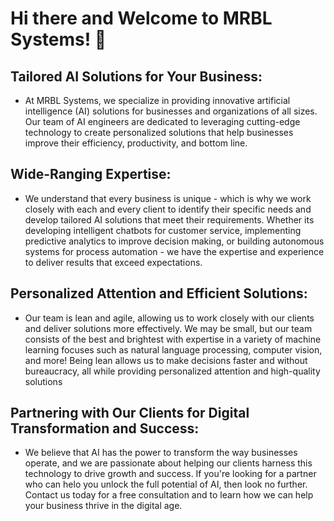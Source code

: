 # Hi there and Welcome to MRBL Systems! 👋

## Tailored AI Solutions for Your Business:
- At MRBL Systems, we specialize in providing innovative artificial intelligence (AI) solutions for businesses and organizations of all sizes. Our team of AI engineers are dedicated to leveraging cutting-edge technology to create personalized solutions that help businesses improve their efficiency, productivity, and bottom line.

## Wide-Ranging Expertise:
- We understand that every business is unique - which is why we work closely with each and every client to identify their specific needs and develop tailored AI solutions that meet their requirements. Whether its developing intelligent chatbots for customer service, implementing predictive analytics to improve decision making, or building autonomous systems for process automation - we have the expertise and experience to deliver results that exceed expectations.

## Personalized Attention and Efficient Solutions:
- Our team is lean and agile, allowing us to work closely with our clients and deliver solutions more effectively. We may be small, but our team consists of the best and brightest with expertise in a variety of machine learning focuses such as natural language processing, computer vision, and more! Being lean allows us to make decisions faster and without bureaucracy, all while providing personalized attention and high-quality solutions

## Partnering with Our Clients for Digital Transformation and Success:
- We believe that AI has the power to transform the way businesses operate, and we are passionate about helping our clients harness this technology to drive growth and success. If you're looking for a partner who can helo you unlock the full potential of AI, then look no further. Contact us today for a free consultation and to learn how we can help your business thrive in the digital age.

<!--
**MRBL-Systems/MRBL-Systems** is a ✨ _special_ ✨ repository because its `README.md` (this file) appears on your GitHub profile.

Here are some ideas to get you started:

- 🔭 I’m currently working on ...
- 🌱 I’m currently learning ...
- 👯 I’m looking to collaborate on ...
- 🤔 I’m looking for help with ...
- 💬 Ask me about ...
- 📫 How to reach me: ...
- 😄 Pronouns: ...
- ⚡ Fun fact: ...
-->
